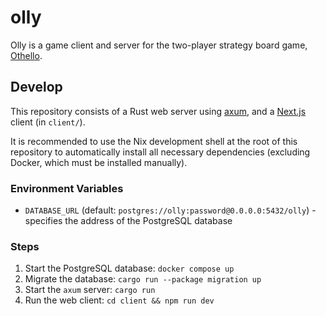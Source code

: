 # olly

Olly is a game client and server for the two-player strategy board game, [Othello](https://en.wikipedia.org/wiki/Reversi).

## Develop

This repository consists of a Rust web server using [axum](https://docs.rs/axum/latest/axum/), and a [Next.js](https://nextjs.org) client (in `client/`).

It is recommended to use the Nix development shell at the root of this repository to automatically install all necessary dependencies (excluding Docker, which must be installed manually).

### Environment Variables

- `DATABASE_URL` (default: `postgres://olly:password@0.0.0.0:5432/olly`) - specifies the address of the PostgreSQL database

### Steps

1. Start the PostgreSQL database: `docker compose up`
2. Migrate the database: `cargo run --package migration up`
3. Start the `axum` server: `cargo run`
4. Run the web client: `cd client && npm run dev`
